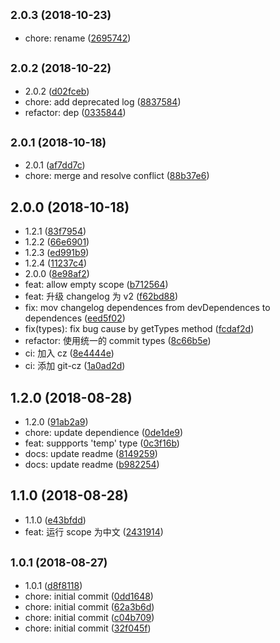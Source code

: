 ## <small>2.0.3 (2018-10-23)</small>

- chore: rename ([2695742](https://github.com/imcuttle/commitlint-config-befe/commit/2695742))

## <small>2.0.2 (2018-10-22)</small>

- 2.0.2 ([d02fceb](https://github.com/imcuttle/commitlint-config-befe/commit/d02fceb))
- chore: add deprecated log ([8837584](https://github.com/imcuttle/commitlint-config-befe/commit/8837584))
- refactor: dep ([0335844](https://github.com/imcuttle/commitlint-config-befe/commit/0335844))

## <small>2.0.1 (2018-10-18)</small>

- 2.0.1 ([af7dd7c](https://github.com/imcuttle/commitlint-config-befe/commit/af7dd7c))
- chore: merge and resolve conflict ([88b37e6](https://github.com/imcuttle/commitlint-config-befe/commit/88b37e6))

## 2.0.0 (2018-10-18)

- 1.2.1 ([83f7954](https://github.com/imcuttle/commitlint-config-befe/commit/83f7954))
- 1.2.2 ([66e6901](https://github.com/imcuttle/commitlint-config-befe/commit/66e6901))
- 1.2.3 ([ed991b9](https://github.com/imcuttle/commitlint-config-befe/commit/ed991b9))
- 1.2.4 ([11237c4](https://github.com/imcuttle/commitlint-config-befe/commit/11237c4))
- 2.0.0 ([8e98af2](https://github.com/imcuttle/commitlint-config-befe/commit/8e98af2))
- feat: allow empty scope ([b712564](https://github.com/imcuttle/commitlint-config-befe/commit/b712564))
- feat: 升级 changelog 为 v2 ([f62bd88](https://github.com/imcuttle/commitlint-config-befe/commit/f62bd88))
- fix: mov changelog dependences from devDependences to dependences ([eed5f02](https://github.com/imcuttle/commitlint-config-befe/commit/eed5f02))
- fix(types): fix bug cause by getTypes method ([fcdaf2d](https://github.com/imcuttle/commitlint-config-befe/commit/fcdaf2d))
- refactor: 使用统一的 commit types ([8c66b5e](https://github.com/imcuttle/commitlint-config-befe/commit/8c66b5e))
- ci: 加入 cz ([8e4444e](https://github.com/imcuttle/commitlint-config-befe/commit/8e4444e))
- ci: 添加 git-cz ([1a0ad2d](https://github.com/imcuttle/commitlint-config-befe/commit/1a0ad2d))

## 1.2.0 (2018-08-28)

- 1.2.0 ([91ab2a9](https://github.com/imcuttle/commitlint-config-befe/commit/91ab2a9))
- chore: update dependience ([0de1de9](https://github.com/imcuttle/commitlint-config-befe/commit/0de1de9))
- feat: suppports 'temp' type ([0c3f16b](https://github.com/imcuttle/commitlint-config-befe/commit/0c3f16b))
- docs: update readme ([8149259](https://github.com/imcuttle/commitlint-config-befe/commit/8149259))
- docs: update readme ([b982254](https://github.com/imcuttle/commitlint-config-befe/commit/b982254))

## 1.1.0 (2018-08-28)

- 1.1.0 ([e43bfdd](https://github.com/imcuttle/commitlint-config-befe/commit/e43bfdd))
- feat: 运行 scope 为中文 ([2431914](https://github.com/imcuttle/commitlint-config-befe/commit/2431914))

## <small>1.0.1 (2018-08-27)</small>

- 1.0.1 ([d8f8118](https://github.com/imcuttle/commitlint-config-befe/commit/d8f8118))
- chore: initial commit ([0dd1648](https://github.com/imcuttle/commitlint-config-befe/commit/0dd1648))
- chore: initial commit ([62a3b6d](https://github.com/imcuttle/commitlint-config-befe/commit/62a3b6d))
- chore: initial commit ([c04b709](https://github.com/imcuttle/commitlint-config-befe/commit/c04b709))
- chore: initial commit ([32f045f](https://github.com/imcuttle/commitlint-config-befe/commit/32f045f))
